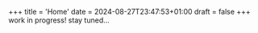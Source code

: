 +++
title = 'Home'
date = 2024-08-27T23:47:53+01:00
draft = false
+++
work in progress! stay tuned...